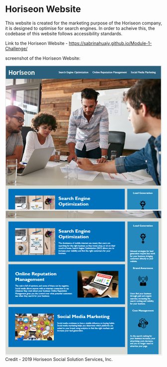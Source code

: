 # Horiseon Website

This website is created for the marketing purpose of the Horiseon company, it is designed to optimise for search engines. In order to acheive this, the codebase of this website follows accessibility standards. 

Link to the Horiseon Website - https://sabrinahuajy.github.io/Module-1-Challenge/

screenshot of the Horiseon Website:
<br>

<img src="assets\images\screenshot1.PNG" alt="screenshot of webpage part 1">
<img src="assets\images\screenshot2.PNG" alt="screenshot of webpage part 2">

<br>
Credit - 2019 Horiseon Social Solution Services, Inc.
